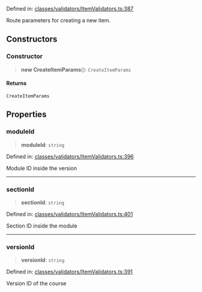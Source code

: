 Defined in: [classes/validators/ItemValidators.ts:387](https://github.com/continuousactivelearning/vibe/blob/dbf557f2b5c1ec47c296f0289b3a6f789bb5efa2/backend/src/modules/courses/classes/validators/ItemValidators.ts#L387)

Route parameters for creating a new item.

## Constructors

### Constructor

> **new CreateItemParams**(): `CreateItemParams`

#### Returns

`CreateItemParams`

## Properties

### moduleId

> **moduleId**: `string`

Defined in: [classes/validators/ItemValidators.ts:396](https://github.com/continuousactivelearning/vibe/blob/dbf557f2b5c1ec47c296f0289b3a6f789bb5efa2/backend/src/modules/courses/classes/validators/ItemValidators.ts#L396)

Module ID inside the version

***

### sectionId

> **sectionId**: `string`

Defined in: [classes/validators/ItemValidators.ts:401](https://github.com/continuousactivelearning/vibe/blob/dbf557f2b5c1ec47c296f0289b3a6f789bb5efa2/backend/src/modules/courses/classes/validators/ItemValidators.ts#L401)

Section ID inside the module

***

### versionId

> **versionId**: `string`

Defined in: [classes/validators/ItemValidators.ts:391](https://github.com/continuousactivelearning/vibe/blob/dbf557f2b5c1ec47c296f0289b3a6f789bb5efa2/backend/src/modules/courses/classes/validators/ItemValidators.ts#L391)

Version ID of the course

